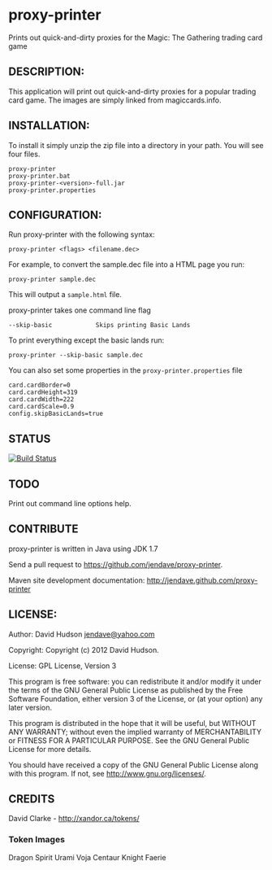 proxy-printer
=============

Prints out quick-and-dirty proxies for the Magic: The Gathering trading card game

## DESCRIPTION:

This application will print out quick-and-dirty proxies for a popular trading card game.
The images are simply linked from magiccards.info.

## INSTALLATION:

To install it simply unzip the zip file into a directory in your path.
You will see four files.

    proxy-printer
    proxy-printer.bat
    proxy-printer-<version>-full.jar
    proxy-printer.properties

## CONFIGURATION:

Run proxy-printer with the following syntax:

    proxy-printer <flags> <filename.dec>

For example, to convert the sample.dec file into a HTML page you run:

    proxy-printer sample.dec
This will output a `sample.html` file.

proxy-printer takes one command line flag

    --skip-basic            Skips printing Basic Lands

To print everything except the basic lands run:

    proxy-printer --skip-basic sample.dec

You can also set some properties in the `proxy-printer.properties` file

    card.cardBorder=0
    card.cardHeight=319
    card.cardWidth=222
    card.cardScale=0.9
    config.skipBasicLands=true

## STATUS
[![Build Status](https://travis-ci.org/jendave/proxy-printer.png?branch=master)](https://travis-ci.org/jendave/proxy-printer)

## TODO
Print out command line options help.

## CONTRIBUTE

proxy-printer is written in Java using JDK 1.7

Send a pull request to <https://github.com/jendave/proxy-printer>.

Maven site development documentation:
<http://jendave.github.com/proxy-printer>

## LICENSE:

Author: David Hudson <jendave@yahoo.com>

Copyright: Copyright (c) 2012 David Hudson.

License: GPL License, Version 3

This program is free software: you can redistribute it and/or modify
it under the terms of the GNU General Public License as published by
the Free Software Foundation, either version 3 of the License, or
(at your option) any later version.

This program is distributed in the hope that it will be useful,
but WITHOUT ANY WARRANTY; without even the implied warranty of
MERCHANTABILITY or FITNESS FOR A PARTICULAR PURPOSE.  See the
GNU General Public License for more details.

You should have received a copy of the GNU General Public License
along with this program.  If not, see <http://www.gnu.org/licenses/>.

## CREDITS
David Clarke - http://xandor.ca/tokens/
### Token Images
Dragon Spirit
Urami
Voja
Centaur
Knight
Faerie


